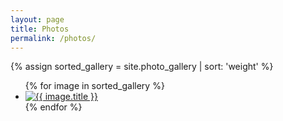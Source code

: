 ```yaml
---
layout: page
title: Photos
permalink: /photos/
---
```


{% assign sorted_gallery = site.photo_gallery | sort: 'weight' %}
<ul class="photo-gallery">
  {% for image in sorted_gallery %}
    <li>
      <a href="{{ image.link }}">
        <img src="{{ image.image_path }}" alt="{{ image.title }}">
      </a>
    </li>
  {% endfor %}
</ul>